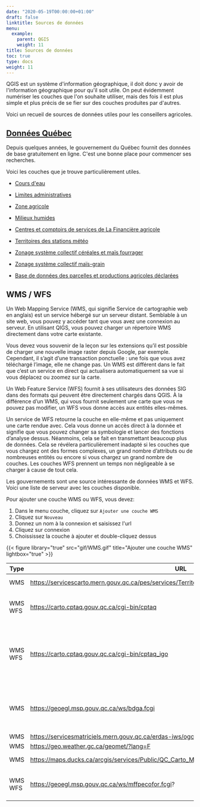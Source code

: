 ```yaml
---
date: "2020-05-19T00:00:00+01:00"
draft: false
linktitle: Sources de données
menu:
  example:
    parent: QGIS
    weight: 11
title: Sources de données
toc: true
type: docs
weight: 11
---
```



QGIS est un système d'information géographique, il doit donc y avoir de l'information géographique pour qu'il soit utile. On peut évidemment numériser les couches que l'on souhaite utiliser, mais des fois il est plus simple et plus précis de se fier sur des couches produites par d'autres.

Voici un recueil de sources de données utiles pour les conseillers agricoles. 



## [Données Québec](https://www.donneesquebec.ca/recherche/fr/dataset?sort=metadata_created+desc&res_format=SHP)




Depuis quelques années, le gouvernement du Québec fournit des données de base gratuitement en ligne. C'est une bonne place pour commencer ses recherches.

Voici les couches que je trouve particulièrement utiles.

* [Cours d'eau](https://www.donneesquebec.ca/recherche/fr/dataset/grhq)

* [Limites administratives](https://www.donneesquebec.ca/recherche/fr/dataset/decoupages-administratifs) 

* [Zone agricole](https://www.donneesquebec.ca/recherche/fr/dataset/zone-agricole-du-quebec)

* [Milieux humides](https://www.donneesquebec.ca/recherche/fr/dataset/milieux-humides-du-quebec)  

* [Centres et comptoirs de services de La Financière agricole](https://www.donneesquebec.ca/recherche/fr/dataset/centres-et-comptoirs-de-services-de-la-financiere-agricole-du-quebec)
* [Territoires des stations météo](https://www.donneesquebec.ca/recherche/fr/dataset/territoires-des-stations-meteo)
* [Zonage système collectif céréales et maïs fourrager](https://www.donneesquebec.ca/recherche/fr/dataset/zonage-systeme-collectif-cereales-et-mais-fourrager)
* [Zonage système collectif maïs-grain](https://www.donneesquebec.ca/recherche/fr/dataset/zonage-systeme-collectif-mais-grain)

* [Base de données des parcelles et productions agricoles déclarées](https://www.donneesquebec.ca/recherche/fr/dataset/base-de-donnees-des-parcelles-et-productions-agricoles-declarees-bdppad)




## WMS / WFS


Un Web Mapping Service (WMS, qui signifie Service de cartographie web en anglais) est un service hébergé sur un serveur distant. Semblable à un site web, vous pouvez y accéder tant que vous avez une connexion au serveur. En utilisant QIGS, vous pouvez charger un répertoire WMS directement dans votre carte existante.

Vous devez vous souvenir de la leçon sur les extensions qu’il est possible de charger une nouvelle image raster depuis Google, par exemple. Cependant, il s’agit d’une transaction ponctuelle : une fois que vous avez téléchargé l’image, elle ne change pas. Un WMS est différent dans le fait que c’est un service en direct qui actualisera automatiquement sa vue si vous déplacez ou zoomez sur la carte.

Un Web Feature Service (WFS) fournit à ses utilisateurs des données SIG dans des formats qui peuvent être directement chargés dans QGIS. À la différence d’un WMS, qui vous fournit seulement une carte que vous ne pouvez pas modifier, un WFS vous donne accès aux entités elles-mêmes.

Un service de WFS retourne la couche en elle-même et pas uniquement une carte rendue avec. Cela vous donne un accès direct à la donnée et signifie que vous pouvez changer sa symbologie et lancer des fonctions d’analyse dessus. Néanmoins, cela se fait en transmettant beaucoup plus de données. Cela se révélera particulièrement inadapté si les couches que vous chargez ont des formes complexes, un grand nombre d’attributs ou de nombreuses entités ou encore si vous chargez un grand nombre de couches. Les couches WFS prennent un temps non négligeable à se charger à cause de tout cela.


Les gouvernements sont une source intéressante de données WMS et WFS. Voici une liste de serveur avec les couches disponible.

Pour ajouter une couche WMS ou WFS, vous devez:

1. Dans le menu couche, cliquez sur `Ajouter une couche WMS`
1. Cliquez sur `Nouveau`
1. Donnez un nom à la connexion et saisissez l'url
1. Cliquez sur connexion
1. Choississez la couche à ajouter et double-cliquez dessus

{{< figure library="true" src="gif/WMS.gif" title="Ajouter une couche WMS" lightbox="true" >}}


| Type       | URL                                                                                                 | Couches                                                                                               |
|----------- |---------------------------------------------------------------------------------------------------- |------------------------------------------------------------------------------------------------------ |
| WMS        | https://servicescarto.mern.gouv.qc.ca/pes/services/Territoire/AQreseauPlus_WMS/MapServer/WMSServer  | Réseau routier<br>Aéroport                                                                            |
| WMS<br>WFS  | https://carto.cptaq.gouv.qc.ca/cgi-bin/cptaq                                                        | Zone agricole<br>Décisions<br>Inclusion - Exclusion                                                   |
| WMS<br>WFS  | https://carto.cptaq.gouv.qc.ca/cgi-bin/cptaq_igo                                                    | Zone agricole<br>Potentiel ARDA<br>Potentiel acéricole<br>Municipalité<br>Adresse<br>Cadastre rénové  |
| WMS        | https://geoegl.msp.gouv.qc.ca/ws/bdga.fcgi                                                          | Ville<br>Région<br>MRC<br>Routes<br>Électricité<br>Rivières                                           |
| WMS        | https://servicesmatriciels.mern.gouv.qc.ca/erdas-iws/ogc/wms/Cartes_Images                          | Fond de carte                                                                                         |
| WMS        | https://geo.weather.gc.ca/geomet/?lang=F                                                            | Météo                                                                                                 |
| WMS        | https://maps.ducks.ca/arcgis/services/Public/QC_Carto_MH_sudqc_mai2019/MapServer/WMSServer          | Milieux humides                                                                                       |
| WMS<br>WFS  | https://geoegl.msp.gouv.qc.ca/ws/mffpecofor.fcgi?                                                   | Données écoforestières<br>Téléchargement de LiDAR<br>                                                 |

